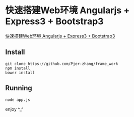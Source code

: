 快速搭建Web环境 Angularjs + Express3 + Bootstrap3
========================

[快速搭建Web环境 Angularjs + Express3 + Bootstrap3](http://pjer.blog.ustc.edu.cn)

## Install

```{bash}
git clone https://github.com/Pjer-zhang/frame_work
npm install
bower install
```

## Running

```{bash}
node app.js
```

enjoy ^_^

